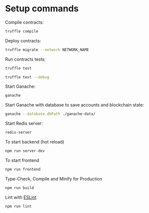 # Setup commands

Compile contracts:

```sh
truffle compile
```

Deploy contracts:

```sh
truffle migrate --network NETWORK_NAME
```

Run contracts tests:

```sh
truffle test

truffle test --debug
```

Start Ganache:

```sh
ganache
```

Start Ganache with database to save accounts and blockchain state:

```sh
ganache --database.dbPath ./ganache-data/
```

Start Redis server:

```sh
redis-server
```

To start backend (hot reload)
```sh
npm run server-dev
```

To start frontend

```sh
npm run frontend
```

Type-Check, Compile and Minify for Production

```sh
npm run build
```

Lint with [ESLint](https://eslint.org/)

```sh
npm run lint
```
